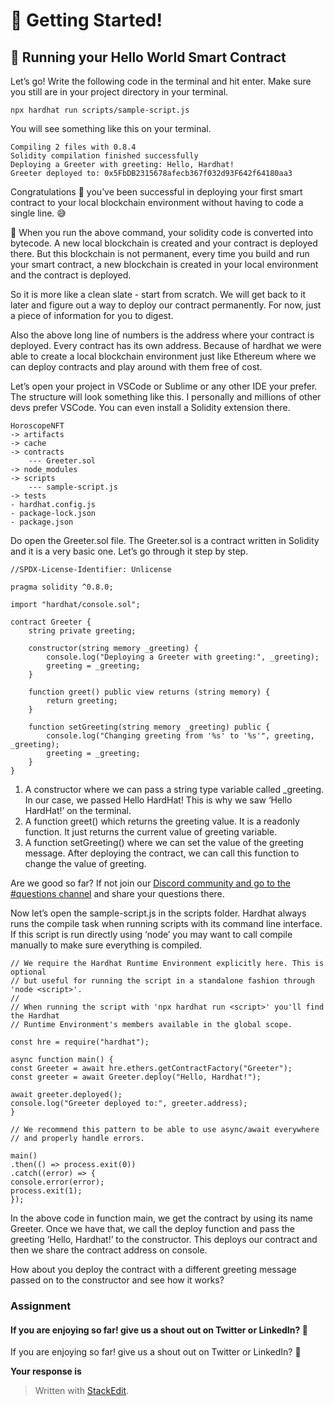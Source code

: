 ﻿# 🌈 Getting Started!

## **🔮 Running your Hello World Smart Contract**

Let’s go! Write the following code in the terminal and hit enter. Make sure you still are in your project directory in your terminal.

```
npx hardhat run scripts/sample-script.js
```

You will see something like this on your terminal.

```
Compiling 2 files with 0.8.4
Solidity compilation finished successfully
Deploying a Greeter with greeting: Hello, Hardhat!
Greeter deployed to: 0x5FbDB2315678afecb367f032d93F642f64180aa3
```

Congratulations 🎉 you’ve been successful in deploying your first smart contract to your local blockchain environment without having to code a single line. 😅

🚨 When you run the above command, your solidity code is converted into bytecode. A new local blockchain is created and your contract is deployed there. But this blockchain is not permanent, every time you build and run your smart contract, a new blockchain is created in your local environment and the contract is deployed.

So it is more like a clean slate - start from scratch. We will get back to it later and figure out a way to deploy our contract permanently. For now, just a piece of information for you to digest.

Also the above long line of numbers is the address where your contract is deployed. Every contract has its own address. Because of hardhat we were able to create a local blockchain environment just like Ethereum where we can deploy contracts and play around with them free of cost.

Let’s open your project in VSCode or Sublime or any other IDE your prefer. The structure will look something like this. I personally and millions of other devs prefer VSCode. You can even install a Solidity extension there.

```
HoroscopeNFT
-> artifacts
-> cache
-> contracts
    --- Greeter.sol
-> node_modules
-> scripts
    --- sample-script.js
-> tests
- hardhat.config.js
- package-lock.json
- package.json
```

Do open the Greeter.sol file. The Greeter.sol is a contract written in Solidity and it is a very basic one. Let’s go through it step by step.

```
//SPDX-License-Identifier: Unlicense
 
pragma solidity ^0.8.0;
 
import "hardhat/console.sol";
 
contract Greeter {
    string private greeting;
 
    constructor(string memory _greeting) {
        console.log("Deploying a Greeter with greeting:", _greeting);
        greeting = _greeting;
    }
 
    function greet() public view returns (string memory) {
        return greeting;
    }
 
    function setGreeting(string memory _greeting) public {
        console.log("Changing greeting from '%s' to '%s'", greeting, _greeting);
        greeting = _greeting;
    }
}
```

1.  A constructor where we can pass a string type variable called _greeting. In our case, we passed Hello HardHat! This is why we saw ‘Hello HardHat!’ on the terminal.
2.  A function greet() which returns the greeting value. It is a readonly function. It just returns the current value of greeting variable.
3.  A function setGreeting() where we can set the value of the greeting message. After deploying the contract, we can call this function to change the value of greeting.

Are we good so far? If not join our  [Discord community and go to the #questions channel](https://discord.gg/vbVMUwXWgc)  and share your questions there.

Now let’s open the sample-script.js in the scripts folder. Hardhat always runs the compile task when running scripts with its command line interface. If this script is run directly using ‘node’ you may want to call compile manually to make sure everything is compiled.

```
// We require the Hardhat Runtime Environment explicitly here. This is optional
// but useful for running the script in a standalone fashion through 'node <script>'.
//
// When running the script with 'npx hardhat run <script>' you'll find the Hardhat
// Runtime Environment's members available in the global scope.
 
const hre = require("hardhat");
 
async function main() {
const Greeter = await hre.ethers.getContractFactory("Greeter");
const greeter = await Greeter.deploy("Hello, Hardhat!");
 
await greeter.deployed();
console.log("Greeter deployed to:", greeter.address);
}
 
// We recommend this pattern to be able to use async/await everywhere
// and properly handle errors.
 
main()
.then(() => process.exit(0))
.catch((error) => {
console.error(error);
process.exit(1);
});
```

In the above code in function main, we get the contract by using its name Greeter. Once we have that, we call the deploy function and pass the greeting ‘Hello, Hardhat!’ to the constructor. This deploys our contract and then we share the contract address on console.

How about you deploy the contract with a different greeting message passed on to the constructor and see how it works?

### Assignment

#### If you are enjoying so far! give us a shout out on Twitter or LinkedIn? 🙈

If you are enjoying so far! give us a shout out on Twitter or LinkedIn? 🙈

**Your response is**


> Written with [StackEdit](https://stackedit.io/).
